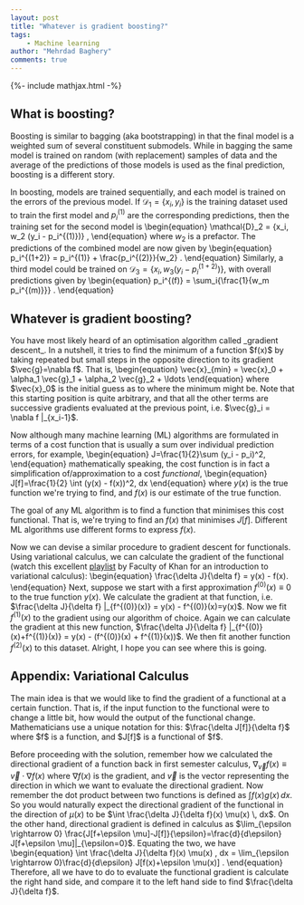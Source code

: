 ```yaml
---
layout: post
title: "Whatever is gradient boosting?"
tags:
    - Machine learning
author: "Mehrdad Baghery"
comments: true
---
```

{%- include mathjax.html -%}

<h2>What is boosting?</h2>

Boosting is similar to bagging (aka bootstrapping) in that the final model is a weighted sum of several constituent submodels. While in bagging the same model is trained on random (with replacement) samples of data and the average of the predictions of those models is used as the final prediction, boosting is a different story.

In boosting, models are trained sequentially, and each model is trained on the errors of the previous model. If $\mathcal{D}_1 = \{x_i, y_i\}$ is the training dataset used to train the first model and $p_i^{(1)}$ are the corresponding predictions, then the training set for the second model is
\begin{equation}
\mathcal{D}_2 = \{x_i, w_2 (y_i - p_i^{(1)})\} ,
\end{equation}
where $w_2$ is a prefactor. The predictions of the combined model are now given by
\begin{equation}
p_i^{(1+2)} = p_i^{(1)} + \frac{p_i^{(2)}}{w_2} .
\end{equation}
Similarly, a third model could be trained on $\mathcal{D}_3 = \{x_i, w_3 (y_i - p_i^{(1+2)})\}$, with overall predictions given by
\begin{equation}
p_i^{(f)} = \sum_i{\frac{1}{w_m p_i^{(m)}}} .
\end{equation}

<h2>Whatever is gradient boosting?</h2>
You have most likely heard of an optimisation algorithm called _gradient descent_. In a nutshell, it tries to find the minimum of a function $f(x)$ by taking repeated but small steps in the opposite direction to its gradient $\vec{g}=\nabla f$. That is,
\begin{equation}
\vec{x}_{min} = \vec{x}_0 + \alpha_1 \vec{g}_1 + \alpha_2 \vec{g}_2 + \ldots
\end{equation}
where $\vec{x}_0$ is the initial guess as to where the minimum might be. Note that this starting position is quite arbitrary, and that all the other terms are successive gradients evaluated at the previous point, i.e. $\vec{g}_i = \nabla f |_{x_i-1}$.

Now although many machine learning (ML) algorithms are formulated in terms of a cost function that is usually a sum over individual prediction errors, for example,
\begin{equation}
J=\frac{1}{2}\sum (y_i - p_i)^2,
\end{equation}
mathematically speaking, the cost function is in fact a simplification of/approximation to a cost _functional_,
\begin{equation}
J[f]=\frac{1}{2} \int (y(x) - f(x))^2\, dx
\end{equation}
where $y(x)$ is the true function we're trying to find, and $f(x)$ is our estimate of the true function.

The goal of any ML algorithm is to find a function that minimises this cost functional. That is, we're trying to find an $f(x)$ that minimises $J[f]$. Different ML algorithms use different forms to express $f(x)$.

Now we can devise a similar procedure to gradient descent for functionals. Using variational calculus, we can calculate the gradient of the functional (watch this excellent [playlist](​​https://www.youtube.com/playlist?list=PLdgVBOaXkb9CD8igcUr9Fmn5WXLpE8ZE_) by Faculty of Khan for an introduction to variational calculus):
\begin{equation}
\frac{\delta J}{\delta f} = y(x) - f(x).
\end{equation}
Next, suppose we start with a first approximation $f^{(0)}(x)\equiv 0$ to the true function $y(x)$. We calculate the gradient at that function, i.e. $\frac{\delta J}{\delta f} |_{f^{(0)}(x)} = y(x) - f^{(0)}(x)=y(x)$. Now we fit $f^{(1)}(x)$ to the gradient using our algorithm of choice. Again we can calculate the gradient at this new function, $\frac{\delta J}{\delta f} |_{f^{(0)}(x)+f^{(1)}(x)} = y(x) - (f^{(0)}(x) + f^{(1)}(x))$. We then fit another function $f^{(2)}(x)$ to this dataset. Alright, I hope you can see where this is going.



<h2>Appendix: Variational Calculus</h2>
The main idea is that we would like to find the gradient of a functional at a certain function. That is, if the input function to the functional were to change a little bit, how would the output of the functional change. Mathematicians use a unique notation for this: $\frac{\delta J[f]}{\delta f}$ where $f$ is a function, and $J[f]$ is a functional of $f$.

Before proceeding with the solution, remember how we calculated the directional gradient of a function back in first semester calculus,
$\nabla_{\vec{v}}f(x) \equiv \vec{v} \cdot \nabla f(x)$
where $\nabla f(x)$ is the gradient, and $\vec{v}$ is the vector representing the direction in which we want to evaluate the directional gradient. Now remember the dot product between two functions is defined as $\int f(x) g(x)\, dx$. So you would naturally expect the directional gradient of the functional in the direction of $\mu(x)$ to be
$\int \frac{\delta J}{\delta f}(x) \mu(x) \, dx$. On the other hand, directional gradient is defined in calculus as $\lim_{\epsilon \rightarrow 0} \frac{J[f+\epsilon \mu]-J[f]}{\epsilon}=\frac{d}{d\epsilon} J[f+\epsilon \mu]|_{\epsilon=0}$. Equating the two, we have
\begin{equation}
\int \frac{\delta J}{\delta f}(x) \mu(x) \, dx = \lim_{\epsilon \rightarrow 0}\frac{d}{d\epsilon} J[f(x)+\epsilon \mu(x)] .
\end{equation}
Therefore, all we have to do to evaluate the functional gradient is calculate the right hand side, and compare it to the left hand side to find $\frac{\delta J}{\delta f}$.
